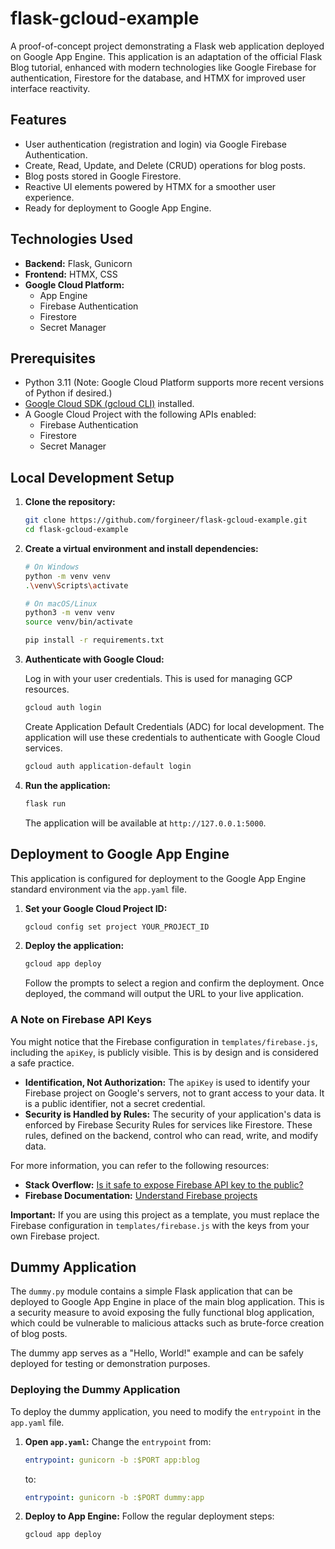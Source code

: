 # flask-gcloud-example

A proof-of-concept project demonstrating a Flask web application deployed on Google App Engine. This application is an adaptation of the official Flask Blog tutorial, enhanced with modern technologies like Google Firebase for authentication, Firestore for the database, and HTMX for improved user interface reactivity.

## Features

* User authentication (registration and login) via Google Firebase Authentication.
* Create, Read, Update, and Delete (CRUD) operations for blog posts.
* Blog posts stored in Google Firestore.
* Reactive UI elements powered by HTMX for a smoother user experience.
* Ready for deployment to Google App Engine.

## Technologies Used

* **Backend:** Flask, Gunicorn
* **Frontend:** HTMX, CSS
* **Google Cloud Platform:**
  * App Engine
  * Firebase Authentication
  * Firestore
  * Secret Manager

## Prerequisites

* Python 3.11 (Note: Google Cloud Platform supports more recent versions of Python if desired.)
* [Google Cloud SDK (gcloud CLI)](https://cloud.google.com/sdk/docs/install) installed.
* A Google Cloud Project with the following APIs enabled:
  * Firebase Authentication
  * Firestore
  * Secret Manager

## Local Development Setup

1.  **Clone the repository:**
    ```bash
    git clone https://github.com/forgineer/flask-gcloud-example.git
    cd flask-gcloud-example
    ```

2.  **Create a virtual environment and install dependencies:**
    ```bash
    # On Windows
    python -m venv venv
    .\venv\Scripts\activate
    
    # On macOS/Linux
    python3 -m venv venv
    source venv/bin/activate

    pip install -r requirements.txt
    ```

3.  **Authenticate with Google Cloud:**
    
    Log in with your user credentials. This is used for managing GCP resources.
    ```bash
    gcloud auth login
    ```
    
    Create Application Default Credentials (ADC) for local development. The application will use these credentials to authenticate with Google Cloud services.
    ```bash
    gcloud auth application-default login
    ```

4.  **Run the application:**
    ```bash
    flask run
    ```
    The application will be available at `http://127.0.0.1:5000`.

## Deployment to Google App Engine

This application is configured for deployment to the Google App Engine standard environment via the `app.yaml` file.

1.  **Set your Google Cloud Project ID:**
    ```bash
    gcloud config set project YOUR_PROJECT_ID
    ```

2.  **Deploy the application:**
    ```bash
    gcloud app deploy
    ```
    
    Follow the prompts to select a region and confirm the deployment. Once deployed, the command will output the URL to your live application.

### A Note on Firebase API Keys

You might notice that the Firebase configuration in `templates/firebase.js`, including the `apiKey`, is publicly visible. This is by design and is considered a safe practice.

*   **Identification, Not Authorization:** The `apiKey` is used to identify your Firebase project on Google's servers, not to grant access to your data. It is a public identifier, not a secret credential.
*   **Security is Handled by Rules:** The security of your application's data is enforced by Firebase Security Rules for services like Firestore. These rules, defined on the backend, control who can read, write, and modify data.

For more information, you can refer to the following resources:

*   **Stack Overflow:** [Is it safe to expose Firebase API key to the public?](https://stackoverflow.com/questions/37482366/is-it-safe-to-expose-firebase-api-key-to-the-public)
*   **Firebase Documentation:** [Understand Firebase projects](https://firebase.google.com/docs/projects/learn-more#api-keys)

**Important:** If you are using this project as a template, you must replace the Firebase configuration in `templates/firebase.js` with the keys from your own Firebase project.

## Dummy Application

The `dummy.py` module contains a simple Flask application that can be deployed to Google App Engine in place of the main blog application. This is a security measure to avoid exposing the fully functional blog application, which could be vulnerable to malicious attacks such as brute-force creation of blog posts.

The dummy app serves as a "Hello, World!" example and can be safely deployed for testing or demonstration purposes.

### Deploying the Dummy Application

To deploy the dummy application, you need to modify the `entrypoint` in the `app.yaml` file.

1.  **Open `app.yaml`:**
    Change the `entrypoint` from:
    ```yaml
    entrypoint: gunicorn -b :$PORT app:blog
    ```
    to:
    ```yaml
    entrypoint: gunicorn -b :$PORT dummy:app
    ```

2.  **Deploy to App Engine:**
    Follow the regular deployment steps:
    ```bash
    gcloud app deploy
    ```